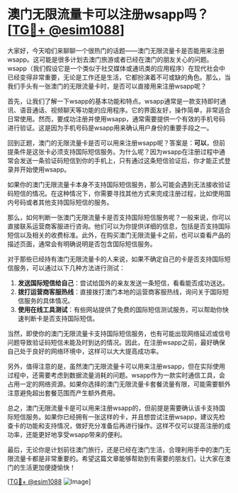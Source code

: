 # 澳门无限流量卡可以注册wsapp吗？[[TG💪+ @esim1088](https://t.me/s/esim1088)]

大家好，今天咱们来聊聊一个很热门的话题——澳门无限流量卡是否能用来注册wsapp。这可能是很多计划去澳门旅游或者已经在澳门的朋友关心的问题。wsapp（我们假设它是一个类似于社交媒体或通讯类的应用程序）在现代社会中已经变得非常重要，无论是工作还是生活，它都扮演着不可或缺的角色。那么，当我们手头有一张澳门的无限流量卡时，是否可以直接用来注册wsapp呢？

首先，让我们了解一下wsapp的基本功能和特点。wsapp通常是一款支持即时通讯、语音通话、视频聊天等功能的应用程序。它的界面友好，操作简单，非常适合日常使用。然而，要成功注册并使用wsapp，通常需要提供一个有效的手机号码进行验证。这是因为手机号码是wsapp用来确认用户身份的重要手段之一。

回到正题，澳门的无限流量卡是否可以用来注册wsapp呢？答案是：**可以**，但前提条件是这张卡必须支持国际短信服务。为什么呢？因为wsapp在注册过程中通常会发送一条验证码短信到你的手机上，只有通过这条短信验证后，你才能正式登录并开始使用wsapp。

如果你的澳门无限流量卡本身不支持国际短信服务，那么可能会遇到无法接收验证码短信的情况。在这种情况下，你需要寻找其他方式来完成注册过程，比如使用国内号码或者其他支持国际短信的服务。

那么，如何判断一张澳门无限流量卡是否支持国际短信服务呢？一般来说，你可以直接联系运营商客服进行咨询。他们可以为你提供详细的信息，包括是否支持国际短信以及相关的收费标准。此外，在购买澳门无限流量卡之前，也可以查看产品的描述页面，通常会有明确说明是否包含国际短信服务。

对于那些已经持有澳门无限流量卡的人来说，如果不确定自己的卡是否支持国际短信服务，可以通过以下几种方法进行测试：

1. **发送国际短信给自己**：尝试给国外的亲友发送一条短信，看看能否成功送达。
2. **拨打运营商客服热线**：直接拨打澳门本地的运营商客服热线，询问关于国际短信服务的具体情况。
3. **使用在线工具测试**：有些网站提供了免费的国际短信测试服务，可以帮助你快速判断卡是否支持国际短信。

当然，即使你的澳门无限流量卡支持国际短信服务，也有可能出现网络延迟或信号问题导致验证码短信未能及时到达的情况。因此，在注册wsapp之前，最好确保自己处于良好的网络环境中，这样可以大大提高成功率。

另外，值得注意的是，虽然澳门无限流量卡可以用来注册wsapp，但在实际使用过程中，还需要考虑到数据流量消耗的问题。wsapp作为一款实时通信工具，会占用一定的网络资源。如果你选择的澳门无限流量卡套餐流量有限，可能需要额外注意避免超出套餐范围而产生额外费用。

总之，澳门无限流量卡是可以用来注册wsapp的，但前提是需要确认该卡支持国际短信服务。如果你已经拥有一张这样的卡，并且想尝试注册wsapp，建议先检查卡的功能和支持情况，做好充分准备后再进行操作。这样不仅可以提高注册的成功率，还能更好地享受wsapp带来的便利。

最后，无论你是计划前往澳门旅行，还是已经在澳门生活，合理利用手中的澳门无限流量卡都是非常重要的。希望这篇文章能够帮助到有需要的朋友们，让大家在澳门的生活更加便捷愉快！

[[TG💪+ @esim1088](https://t.me/s/esim1088) ![Image](https://i.postimg.cc/4NQfJmqS/Snipaste-2025-05-13-00-14-12.png)]